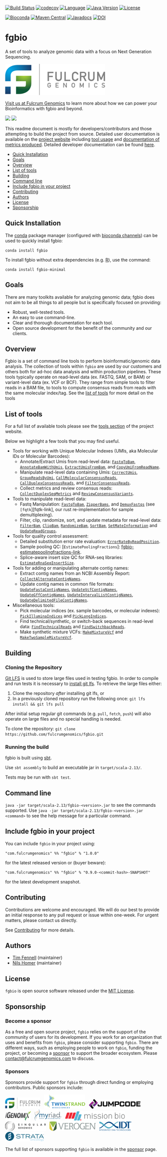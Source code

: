 [![Build Status](https://github.com/fulcrumgenomics/fgbio/actions/workflows/unittests.yaml/badge.svg?branch=main)](https://github.com/fulcrumgenomics/fgbio/actions/workflows/unittests.yaml)
[![codecov](https://codecov.io/gh/fulcrumgenomics/fgbio/branch/main/graph/badge.svg)](https://codecov.io/gh/fulcrumgenomics/fgbio)
[![Language](https://img.shields.io/badge/language-scala-c22d40.svg)](https://www.scala-lang.org/)
[![Java Version](https://img.shields.io/badge/java-8,11,17,21,22-a77805.svg)](https://github.com/AdoptOpenJDK/homebrew-openjdk)
[![License](http://img.shields.io/badge/license-MIT-blue.svg)](https://github.com/fulcrumgenomics/fgbio/blob/main/LICENSE)

[![Bioconda](https://img.shields.io/conda/dn/bioconda/fgbio.svg?label=Bioconda)](http://bioconda.github.io/recipes/fgbio/README.html)
[![Maven Central](https://maven-badges.herokuapp.com/maven-central/com.fulcrumgenomics/fgbio_2.13/badge.svg)](https://maven-badges.herokuapp.com/maven-central/com.fulcrumgenomics/fgbio_2.13)
[![Javadocs](http://javadoc.io/badge/com.fulcrumgenomics/fgbio_2.13.svg)](http://javadoc.io/doc/com.fulcrumgenomics/fgbio_2.13)
[![DOI](https://zenodo.org/badge/53011104.svg)](https://zenodo.org/doi/10.5281/zenodo.10456900)

fgbio
====

A set of tools to analyze genomic data with a focus on Next Generation Sequencing.

<p>
<a href="https://fulcrumgenomics.com"><img src=".github/logos/fulcrumgenomics.svg" alt="Fulcrum Genomics" height="100"/></a>
</p>


[Visit us at Fulcrum Genomics](https://www.fulcrumgenomics.com) to learn more about how we can power your Bioinformatics with fgbio and beyond.

<a href="mailto:contact@fulcrumgenomics.com?subject=[GitHub inquiry]"><img src="https://img.shields.io/badge/Email_us-brightgreen.svg?&style=for-the-badge&logo=gmail&logoColor=white"/></a>
<a href="https://www.fulcrumgenomics.com"><img src="https://img.shields.io/badge/Visit_Us-blue.svg?&style=for-the-badge&logo=wordpress&logoColor=white"/></a>





This readme document is mostly for developers/contributors and those attempting to build the project from source.
Detailed user documentation is available on the [project website](http://fulcrumgenomics.github.io/fgbio/) including [tool usage](http://fulcrumgenomics.github.io/fgbio/tools/latest) and [documentation of metrics produced](http://fulcrumgenomics.github.io/fgbio/metrics/latest).  Detailed developer documentation can be found [here](http://javadoc.io/doc/com.fulcrumgenomics/fgbio_2.13).

<!---toc start-->
  * [Quick Installation](#quick-installation)
  * [Goals](#goals)
  * [Overview](#overview)
  * [List of tools](#list-of-tools)
  * [Building](#building)
  * [Command line](#command-line)
  * [Include fgbio in your project](#include-fgbio-in-your-project)
  * [Contributing](#contributing)
  * [Authors](#authors)
  * [License](#license)
  * [Sponsorship](#sponsorship)

<!---toc end-->

## Quick Installation

The [conda](https://conda.io/) package manager (configured with [bioconda channels](https://bioconda.github.io/)) can be used to quickly install fgbio:

```
conda install fgbio
```

To install fgbio without extra dependencies (e.g. [R](https://www.r-project.org/)), use the command:

```
conda install fgbio-minimal
```

## Goals

There are many toolkits available for analyzing genomic data; fgbio does not aim to be all things to all people but is specifically focused on providing:

* Robust, well-tested tools.
* An easy to use command-line.
* Clear and thorough documentation for each tool.
* Open source development for the benefit of the community and our clients.

## Overview

Fgbio is a set of command line tools to perform bioinformatic/genomic data analysis.
The collection of tools within `fgbio` are used by our customers and others both for ad-hoc data analysis and within production pipelines.
These tools typically operate on read-level data (ex. FASTQ, SAM, or BAM) or variant-level data (ex. VCF or BCF).
They range from simple tools to filter reads in a BAM file, to tools to compute consensus reads from reads with the same molecular index/tag.
See the [list of tools](#list-of-tools) for more detail on the tools

## List of tools

For a full list of available tools please see the [tools section](http://fulcrumgenomics.github.io/fgbio/tools/latest) of the project website.

Below we highlight a few tools that you may find useful.

-   Tools for working with Unique Molecular Indexes (UMIs, aka Molecular IDs or Molecular Barcodes):
    -   Annotate/Extract Umis from read-level data: [`FastqToBam`][fgbio-fastqtobam-link], [`AnnotateBamWithUmis`][fgbio-annotatebamwithumis-link], [`ExtractUmisFromBam`][fgbio-extractumisfrombam-link], and [`CopyUmiFromReadName`][fgbio-copyumifromreadname-link].
    -   Manipulate read-level data containing Umis: [`CorrectUmis`][fgbio-correctumis-link], [`GroupReadsByUmi`][fgbio-groupreadsbyumi-link], [`CallMolecularConsensusReads`][fgbio-callmolecularconsensusreads-link], [`CallDuplexConsensusReads`][fgbio-callduplexconsensusreads-link], and [`FilterConsensusReads`][fgbio-filterconsensusreads-link].
    -   Collect metrics and review consensus reads: [`CollectDuplexSeqMetrics`][fgbio-collectduplexseqmetrics-link] and [`ReviewConsensusVariants`][fgbio-reviewconsensusvariants-link].
-   Tools to manipulate read-level data:
    -   Fastq Manipulation: [`FastqToBam`][fgbio-fastqtobam-link], [`ZipperBams`][fgbio-zipperbams-link], and [`DemuxFastqs`][fgbio-demuxfastqs-link] (see `[fqtk`][fqtk-link], our rust re-implementation for sample demultiplexing).
    -   Filter, clip, randomize, sort, and update metadata for read-level data: [`FilterBam`][fgbio-filterbam-link], [`ClipBam`][fgbio-clipbam-link], [`RandomizeBam`][fgbio-randomizebam-link], [`SortBam`][fgbio-sortbam-link], [`SetMateInformation`][fgbio-setmateinformation-link] and [`UpdateReadGroups`][fgbio-updatereadgroups-link].
-   Tools for quality control assessment:
    -   Detailed substitution error rate evaluation: [`ErrorRateByReadPosition`][fgbio-errorratebyreadposition-link].
    -   Sample pooling QC: [`EstimatePoolingFractions`]: [fgbio-estimatepoolingfractions-link].
    -   Splice-aware insert size QC for RNA-seq libraries: [`EstimateRnaSeqInsertSize`][fgbio-estimaternaseqinsertsize-link].
-   Tools for adding or manipulating alternate contig names:
    -   Extract contig names from an NCBI Assembly Report: [`CollectAlternateContigNames`][fgbio-collectalternatecontignames-link].
    -   Update contig names in common file formats: [`UpdateFastaContigNames`][fgbio-updatefastacontignames-link], [`UpdateVcfContigNames`][fgbio-updatevcfcontignames-link], [`UpdateGffContigNames`][fgbio-updategffcontignames-link], [`UpdateIntervalListContigNames`][fgbio-updateintervallistcontignames-link], [`UpdateDelimitedFileContigNames`][fgbio-updatedelimitedfilecontignames-link].
-   Miscellaneous tools:
    -   Pick molecular indices (ex. sample barcodes, or molecular indexes): [`PickIlluminaIndices`][fgbio-pickilluminaindices-link] and [`PickLongIndices`][fgbio-picklongindices-link].
    -   Find technical/synthetic, or switch-back sequences in read-level data: [`FindTechnicalReads`][fgbio-findtechnicalreads-link] and [`FindSwitchbackReads`][fgbio-findswitchbackreads-link].
    -   Make synthetic mixture VCFs: [`MakeMixtureVcf`][fgbio-makemixturevcf-link] and [`MakeTwoSampleMixtureVcf`][fgbio-maketwosamplemixturevcf-link].

[fgbio-fastqtobam-link]: https://fulcrumgenomics.github.io/fgbio/tools/latest/FastqToBam.html
[fgbio-annotatebamwithumis-link]: https://fulcrumgenomics.github.io/fgbio/tools/latest/AnnotateBamWithUmis.html
[fgbio-extractumisfrombam-link]: https://fulcrumgenomics.github.io/fgbio/tools/latest/ExtractUmisFromBam.html
[fgbio-copyumifromreadname-link]: https://fulcrumgenomics.github.io/fgbio/tools/latest/CopyUmiFromReadName.html
[fgbio-correctumis-link]: https://fulcrumgenomics.github.io/fgbio/tools/latest/CorrectUmis.html
[fgbio-groupreadsbyumi-link]: https://fulcrumgenomics.github.io/fgbio/tools/latest/GroupReadsByUmi.html
[fgbio-callmolecularconsensusreads-link]: https://fulcrumgenomics.github.io/fgbio/tools/latest/CallMolecularConsensusReads.html
[fgbio-callduplexconsensusreads-link]: https://fulcrumgenomics.github.io/fgbio/tools/latest/CallDuplexConsensusReads.html
[fgbio-filterconsensusreads-link]: https://fulcrumgenomics.github.io/fgbio/tools/latest/FilterConsensusReads.html
[fgbio-collectduplexseqmetrics-link]: https://fulcrumgenomics.github.io/fgbio/tools/latest/CollectDuplexSeqMetrics.html
[fgbio-reviewconsensusvariants-link]: https://fulcrumgenomics.github.io/fgbio/tools/latest/ReviewConsensusVariants.html
[fgbio-fastqtobam-link]: https://fulcrumgenomics.github.io/fgbio/tools/latest/FastqToBam.html
[fgbio-zipperbams-link]: https://fulcrumgenomics.github.io/fgbio/tools/latest/ZipperBams.html
[fgbio-demuxfastqs-link]: https://fulcrumgenomics.github.io/fgbio/tools/latest/DemuxFastqs.html
[fgbio-filterbam-link]: https://fulcrumgenomics.github.io/fgbio/tools/latest/FilterBam.html
[fgbio-clipbam-link]: https://fulcrumgenomics.github.io/fgbio/tools/latest/ClipBam.html
[fgbio-randomizebam-link]: https://fulcrumgenomics.github.io/fgbio/tools/latest/RandomizeBam.html
[fgbio-setmateinformation-link]: https://fulcrumgenomics.github.io/fgbio/tools/latest/SetMateInformation.html
[fgbio-updatereadgroups-link]: https://fulcrumgenomics.github.io/fgbio/tools/latest/UpdateReadGroups.html
[fgbio-collectalternatecontignames-link]: https://fulcrumgenomics.github.io/fgbio/tools/latest/CollectAlternateContigNames.html
[fgbio-updatefastacontignames-link]: https://fulcrumgenomics.github.io/fgbio/tools/latest/UpdateFastaContigNames.html
[fgbio-updatevcfcontignames-link]: https://fulcrumgenomics.github.io/fgbio/tools/latest/UpdateVcfContigNames.html
[fgbio-updategffcontignames-link]: https://fulcrumgenomics.github.io/fgbio/tools/latest/UpdateGffContigNames.html
[fgbio-updateintervallistcontignames-link]: https://fulcrumgenomics.github.io/fgbio/tools/latest/UpdateIntervalListContigNames.html
[fgbio-updatedelimitedfilecontignames-link]: https://fulcrumgenomics.github.io/fgbio/tools/latest/UpdateDelimitedFileContigNames.html
[fgbio-errorratebyreadposition-link]: https://fulcrumgenomics.github.io/fgbio/tools/latest/ErrorRateByReadPosition.html
[fgbio-estimatepoolingfractions-link]: https://fulcrumgenomics.github.io/fgbio/tools/latest/EstimatePoolingFractions.html
[fgbio-estimaternaseqinsertsize-link]: https://fulcrumgenomics.github.io/fgbio/tools/latest/EstimateRnaSeqInsertSize.html
[fgbio-pickilluminaindices-link]: https://fulcrumgenomics.github.io/fgbio/tools/latest/PickIlluminaIndices.html
[fgbio-picklongindices-link]: https://fulcrumgenomics.github.io/fgbio/tools/latest/PickLongIndices.html
[fgbio-findtechnicalreads-link]: https://fulcrumgenomics.github.io/fgbio/tools/latest/FastqToBam.html
[fgbio-sortbam-link]: https://fulcrumgenomics.github.io/fgbio/tools/latest/SortBam.html
[fgbio-makemixturevcf-link]: https://fulcrumgenomics.github.io/fgbio/tools/latest/MakeMixtureVcf.html
[fgbio-maketwosamplemixturevcf-link]: https://fulcrumgenomics.github.io/fgbio/tools/latest/MakeTwoSampleMixtureVcf.html
[fgbio-findswitchbackreads-link]: https://fulcrumgenomics.github.io/fgbio/tools/latest/FindSwitchbackReads.html

## Building
### Cloning the Repository

[Git LFS](https://git-lfs.github.com/) is used to store large files used in testing fgbio.  In order to compile and run tests it is necessary to [install git lfs](https://git-lfs.github.com/).  To retrieve the large files either:

1. Clone the repository _after_ installing git lfs, or
2. In a previously cloned repository run the following once: `git lfs install && git lfs pull`

After initial setup regular git commands (e.g. `pull`, `fetch`, `push`) will also operate on large files and no special handling is needed.

To clone the repository: `git clone https://github.com/fulcrumgenomics/fgbio.git`

### Running the build
fgbio is built using [sbt](http://www.scala-sbt.org/).

Use ```sbt assembly``` to build an executable jar in ```target/scala-2.13/```.

Tests may be run with ```sbt test```.

## Command line

`java -jar target/scala-2.13/fgbio-<version>.jar` to see the commands supported.  Use `java -jar target/scala-2.13/fgbio-<version>.jar <command>` to see the help message for a particular command.

## Include fgbio in your project

You can include `fgbio` in your project using:

```
"com.fulcrumgenomics" %% "fgbio" % "1.0.0"
```

for the latest released version or (buyer beware):

```
"com.fulcrumgenomics" %% "fgbio" % "0.9.0-<commit-hash>-SNAPSHOT"
```

for the latest development snapshot.

## Contributing

Contributions are welcome and encouraged.
We will do our best to provide an initial response to any pull request or issue within one-week.
For urgent matters, please contact us directly.

See [Contributing](Contributing.md) for more details.

## Authors

* [Tim Fennell](https://github.com/tfenne) (maintainer)
* [Nils Homer](https://github.com/nh13) (maintainer)

## License

`fgbio` is open source software released under the [MIT License](https://github.com/fulcrumgenomics/fgbio/blob/main/LICENSE).

## Sponsorship

### Become a sponsor

As a free and open source project, `fgbio` relies on the support of the community of users for its development. If you work for an organization that uses and benefits from `fgbio`, please consider supporting `fgbio`. There are different ways, such as employing people to work on `fgbio`, funding the project, or becoming a [sponsor](https://github.com/sponsors/fulcrumgenomics) to support the broader ecosystem. Please [contact@fulcrumgenomics.com](https://www.fulcrumgenomics.com/contact/) to discuss.

### Sponsors

Sponsors provide support for `fgbio` through direct funding or employing contributors.
Public sponsors include:

<p>
<a href="https://fulcrumgenomics.com"><img src=".github/logos/fulcrumgenomics.svg" alt="Fulcrum Genomics" height="35"/></a>
&nbsp;
<a href="https://twinstrandbio.com/"><img src=".github/logos/twinstrandbio.svg" alt="TwinStrand Biosciences" height="45"/></a>
&nbsp;
<a href="https://www.jumpcodegenomics.com//"><img src=".github/logos/jumpcodegenomics.png" alt="Jumpcode Genomics" height="30"/></a>
&nbsp;
<a href="https://investors.twistbioscience.com/news-releases/news-release-details/twist-bioscience-acquires-ngs-library-preparation-maker-igenomx"><img src=".github/logos/igenomx.png" alt="iGenomX" height="30"/></a>
&nbsp;
<a href="https://myriad.com"><img src=".github/logos/myriad.png" alt="Myriad Genetics" height="35"/></a>
&nbsp;
<a href="https://missionbio.com"><img src=".github/logos/missionbio.svg" alt="Mission Bio" height="30"/></a>
&nbsp;
<a href="https://singulargenomics.com"><img src=".github/logos/singulargenomics.svg" alt="Singular Genomics" height="30"/></a>
&nbsp;
<a href="https://verogen.com"><img src=".github/logos/verogen.jpg" alt="Verogen" height="30"/></a>
&nbsp;
<a href="https://www.idtdna.com/"><img src=".github/logos/idtdna.png" alt="Integrated DNA Technologies" height="30"/></a>
&nbsp;
<a href="https://strataoncology.com"><img src=".github/logos/strataoncology.png" alt="Strata Oncology" height="30"/></a>
</p>

The full list of sponsors supporting `fgbio` is available in the [sponsor](https://github.com/sponsors/fulcrumgenomics) page.
